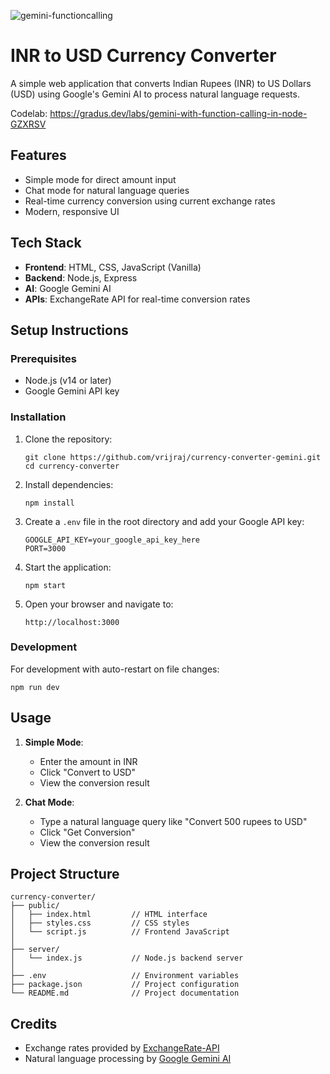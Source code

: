 
![gemini-functioncalling](https://github.com/user-attachments/assets/3a1e345b-4a8f-411e-968a-0229424c18e7)

# INR to USD Currency Converter

A simple web application that converts Indian Rupees (INR) to US Dollars (USD) using Google's Gemini AI to process natural language requests.

Codelab: https://gradus.dev/labs/gemini-with-function-calling-in-node-GZXRSV

## Features

- Simple mode for direct amount input
- Chat mode for natural language queries
- Real-time currency conversion using current exchange rates
- Modern, responsive UI

## Tech Stack

- **Frontend**: HTML, CSS, JavaScript (Vanilla)
- **Backend**: Node.js, Express
- **AI**: Google Gemini AI
- **APIs**: ExchangeRate API for real-time conversion rates

## Setup Instructions

### Prerequisites

- Node.js (v14 or later)
- Google Gemini API key

### Installation

1. Clone the repository:
   ```
   git clone https://github.com/vrijraj/currency-converter-gemini.git
   cd currency-converter
   ```

2. Install dependencies:
   ```
   npm install
   ```

3. Create a `.env` file in the root directory and add your Google API key:
   ```
   GOOGLE_API_KEY=your_google_api_key_here
   PORT=3000
   ```

4. Start the application:
   ```
   npm start
   ```

5. Open your browser and navigate to:
   ```
   http://localhost:3000
   ```

### Development

For development with auto-restart on file changes:
```
npm run dev
```

## Usage

1. **Simple Mode**:
   - Enter the amount in INR
   - Click "Convert to USD"
   - View the conversion result

2. **Chat Mode**:
   - Type a natural language query like "Convert 500 rupees to USD"
   - Click "Get Conversion"
   - View the conversion result

## Project Structure

```
currency-converter/
├── public/
│   ├── index.html         // HTML interface
│   ├── styles.css         // CSS styles
│   └── script.js          // Frontend JavaScript
│
├── server/
│   └── index.js           // Node.js backend server
│
├── .env                   // Environment variables
├── package.json           // Project configuration
└── README.md              // Project documentation
```

## Credits

- Exchange rates provided by [ExchangeRate-API](https://www.exchangerate-api.com/)
- Natural language processing by [Google Gemini AI](https://ai.google.dev/)
